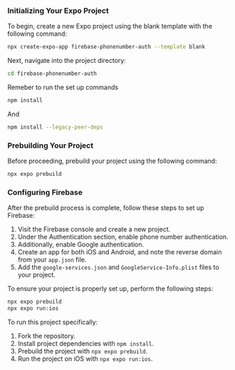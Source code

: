 ### Initializing Your Expo Project

To begin, create a new Expo project using the blank template with the following command:
```bash
npx create-expo-app firebase-phonenumber-auth --template blank
```
Next, navigate into the project directory:
```bash
cd firebase-phonenumber-auth
```

Remeber to run the set up commands

```bash
npm install
```

And

```bash
npm install --legacy-peer-deps
```

### Prebuilding Your Project

Before proceeding, prebuild your project using the following command:
```bash
npx expo prebuild
```
### Configuring Firebase

After the prebuild process is complete, follow these steps to set up Firebase:

1. Visit the Firebase console and create a new project.
2. Under the Authentication section, enable phone number authentication.
3. Additionally, enable Google authentication.
4. Create an app for both iOS and Android, and note the reverse domain from your `app.json` file.
5. Add the `google-services.json` and `GoogleService-Info.plist` files to your project.

To ensure your project is properly set up, perform the following steps:
```bash
npx expo prebuild
npx expo run:ios
```
To run this project specifically:
1. Fork the repository.
2. Install project dependencies with `npm install`.
3. Prebuild the project with `npx expo prebuild`.
4. Run the project on iOS with `npx expo run:ios`.
